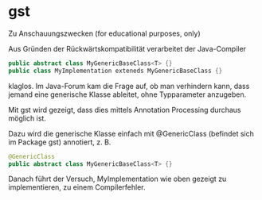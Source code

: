 # gst
Zu Anschauungszwecken (for educational purposes, only)

Aus Gründen der Rückwärtskompatibilität verarbeitet der Java-Compiler
```java
public abstract class MyGenericBaseClass<T> {}
public class MyImplementation exteneds MyGenericBaseClass {}
```
klaglos. Im Java-Forum kam die Frage auf, ob man verhindern kann, dass jemand eine generische Klasse ableitet, ohne Typparameter anzugeben.

Mit gst wird gezeigt, dass dies mittels Annotation Processing durchaus möglich ist.

Dazu wird die generische Klasse einfach mit @GenericClass (befindet sich im Package gst) annotiert, z. B. 
```java
@GenericClass
public abstract class MyGenericBaseClass<T> {}
```
Danach führt der Versuch, MyImplementation wie oben gezeigt zu implementieren, zu einem Compilerfehler.
